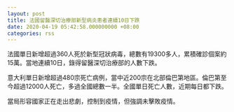 ```yaml
---
layout: post
title: 法國留醫深切治療部新型病炎患者連續10日下跌　
date: 2020-04-19 05:42:58.000000000 +08:00
categories: rss
---
```


法國單日新增超過360人死於新型冠狀病毒，總數有19300多人，累積確診個案約15萬。當地連續10日，錄得留醫深切治療部的人數下跌。

意大利單日新增超過480宗死亡病例，當中近200宗在北部倫巴第地區。倫巴第至今超過12000人死亡，多過全國總數一半。全國單日死亡人數，近期每日都下跌。

當局形容國家正在走出悲劇，控制到疫情，但強調未擊敗疫情。
